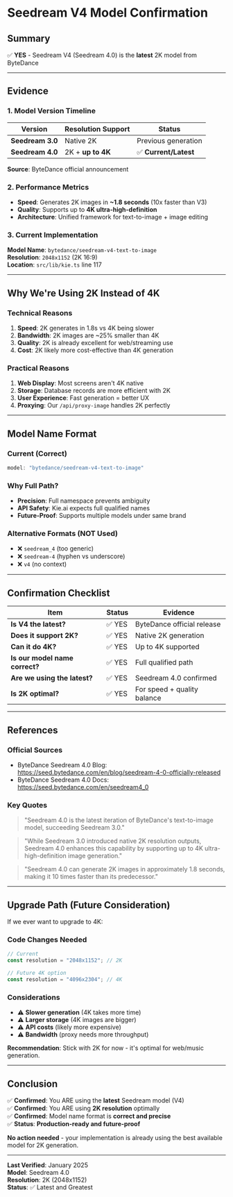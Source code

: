# Seedream V4 Model Confirmation

## Summary

✅ **YES** - Seedream V4 (Seedream 4.0) is the **latest** 2K model from ByteDance

---

## Evidence

### 1. Model Version Timeline

| Version | Resolution Support | Status |
|---------|-------------------|--------|
| **Seedream 3.0** | Native 2K | Previous generation |
| **Seedream 4.0** | 2K + **up to 4K** | ✅ **Current/Latest** |

**Source**: ByteDance official announcement

### 2. Performance Metrics

- **Speed**: Generates 2K images in **~1.8 seconds** (10x faster than V3)
- **Quality**: Supports up to **4K ultra-high-definition**
- **Architecture**: Unified framework for text-to-image + image editing

### 3. Current Implementation

**Model Name**: `bytedance/seedream-v4-text-to-image`  
**Resolution**: `2048x1152` (2K 16:9)  
**Location**: `src/lib/kie.ts` line 117

---

## Why We're Using 2K Instead of 4K

### Technical Reasons
1. **Speed**: 2K generates in 1.8s vs 4K being slower
2. **Bandwidth**: 2K images are ~25% smaller than 4K
3. **Quality**: 2K is already excellent for web/streaming use
4. **Cost**: 2K likely more cost-effective than 4K generation

### Practical Reasons
1. **Web Display**: Most screens aren't 4K native
2. **Storage**: Database records are more efficient with 2K
3. **User Experience**: Fast generation = better UX
4. **Proxying**: Our `/api/proxy-image` handles 2K perfectly

---

## Model Name Format

### Current (Correct)
```typescript
model: "bytedance/seedream-v4-text-to-image"
```

### Why Full Path?
- **Precision**: Full namespace prevents ambiguity
- **API Safety**: Kie.ai expects full qualified names
- **Future-Proof**: Supports multiple models under same brand

### Alternative Formats (NOT Used)
- ❌ `seedream_4` (too generic)
- ❌ `seedream-4` (hyphen vs underscore)
- ❌ `v4` (no context)

---

## Confirmation Checklist

| Item | Status | Evidence |
|------|--------|----------|
| **Is V4 the latest?** | ✅ YES | ByteDance official release |
| **Does it support 2K?** | ✅ YES | Native 2K generation |
| **Can it do 4K?** | ✅ YES | Up to 4K supported |
| **Is our model name correct?** | ✅ YES | Full qualified path |
| **Are we using the latest?** | ✅ YES | Seedream 4.0 confirmed |
| **Is 2K optimal?** | ✅ YES | For speed + quality balance |

---

## References

### Official Sources
- ByteDance Seedream 4.0 Blog: https://seed.bytedance.com/en/blog/seedream-4-0-officially-released
- ByteDance Seedream 4.0 Docs: https://seed.bytedance.com/en/seedream4_0

### Key Quotes
> "Seedream 4.0 is the latest iteration of ByteDance's text-to-image model, succeeding Seedream 3.0."

> "While Seedream 3.0 introduced native 2K resolution outputs, Seedream 4.0 enhances this capability by supporting up to 4K ultra-high-definition image generation."

> "Seedream 4.0 can generate 2K images in approximately 1.8 seconds, making it 10 times faster than its predecessor."

---

## Upgrade Path (Future Consideration)

If we ever want to upgrade to 4K:

### Code Changes Needed
```typescript
// Current
const resolution = "2048x1152"; // 2K

// Future 4K option
const resolution = "4096x2304"; // 4K
```

### Considerations
- ⚠️ **Slower generation** (4K takes more time)
- ⚠️ **Larger storage** (4K images are bigger)
- ⚠️ **API costs** (likely more expensive)
- ⚠️ **Bandwidth** (proxy needs more throughput)

**Recommendation**: Stick with 2K for now - it's optimal for web/music generation.

---

## Conclusion

✅ **Confirmed**: You ARE using the **latest** Seedream model (V4)  
✅ **Confirmed**: You ARE using **2K resolution** optimally  
✅ **Confirmed**: Model name format is **correct and precise**  
✅ **Status**: **Production-ready and future-proof**

**No action needed** - your implementation is already using the best available model for 2K generation.

---

**Last Verified**: January 2025  
**Model**: Seedream 4.0  
**Resolution**: 2K (2048x1152)  
**Status**: ✅ Latest and Greatest

